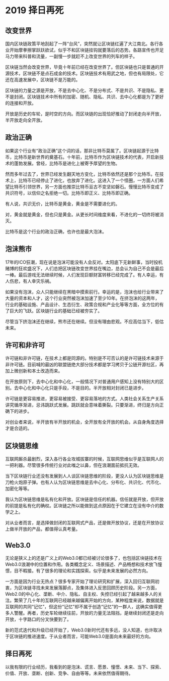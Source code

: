 
 # 2019 择日再死

## 改变世界

国内区块链政策平地刮起了一阵“台风”，突然就让区块链红遍了大江南北。各行各业开始摩拳擦掌跃跃欲试，似乎不和区块链挂钩就要落后的态势。各路宣传也开足马力带来科普和流量，一副慢一步就赶不上改变世界的列车的样子。

区块链当然会改变世界，毕竟十年前已经在改变世界了。但区块链也只是普通的开源技术，区块链不是点石成金的技术。区块链技术有用武之地，但也有局限处，它还在高速发展中，区块链不是万能的。

区块链的力量之源是开放，不是去中心化、不是分布式、不是共识、不是隐私、更不是封闭。区块链技术中所有的加密、随机、隐私、共识、去中心化都是为了更好的连接和开放。

开放是历史的车轮，是时空的方向。而区块链的出现恰好推动了封闭走向半开放，半开放走向全开放。

## 政治正确 

如果这个行业有“政治正确”这个词的话，那非比特币莫属了。区块链起源于比特币，比特币是新世界的奠基石。十年前，比特币作为区块链技术的代表，开启新技术的蓬勃发展。曾经，比特币是进化上被寄予厚望的生物。

然而多年过去了，世界已经发生翻天地方变化，比特币依然还是那个比特币。在技术上，比特币已经停止了进化，也放弃了进化。这进入了一个怪圈，一方面人们希望比特币引领世界，另一方面也推崇比特币亘古不变坚如磐石。慢慢比特币变成了共识符号，以信仰之名拒绝一切。比特币即正义、比特币即正确。

有人说，共识无价，比特币是黄金，黄金是不需要进化的。

对，黄金就是黄金，但也只是黄金。从更长时间维度来看，不进化的一切终将被消灭。

比特币是这个行业的政治正确，也许也是最大泡沫。

## 泡沫熊市 

17年的ICO狂潮，现在说是泡沫可能没有人会反对。太阳底下无新鲜事，当时投机赌博的狂欢盛况下，人们总把区块链改变世界挂在嘴边，总会认为自己不会是最后一棒。最后游戏无法继续时候，人们发现巨额财富转移已经完成了。有人幸运，有人伤悲，有人幸灾乐祸。

如果没有泡沫，众人只能继续在黑暗中摸索前行。幸运的是，泡沫也给行业带来了大量的资本和人才，这个行业突然被泡沫加速了至少10年。在挤泡沫的这两年，行业的基础设施、产品设计、生态衍生、政策合规和产业化等等方面，全方位的有了巨大的飞跃。区块链行业的基础已经被夯实了。

尽管当下挤泡沫还在继续，熊市还在继续。但没有理由悲观。不应高估当下，低估未来。

## 许可和非许可

许可链和非许可链，在技术上都是同源的。特别是不可否认的是许可链技术来源于非许可链。目前喊的最凶的联盟链绝大部分技术都是学习拷贝于公链开源社区，再加上微创新和本土改造而来。

在开放原则下，去中心化和中心化，一般情况下对普通用户感知上没有特别大的区别。去中心化和中心化只是手段，不是目的。半开放相对封闭已是进步。

许可链是更容易推进，更容易被接受、更容易落地的方式。人类社会关系生产关系讲究循序渐进，忌讳跳跃式发展。跳跃就会意味着撕裂。只要渐进，终归是方向正确下的进步。

对创业者来说，半开放有半开放的机会，全开放有全开放的机会。从自身角度选择才是合适的。

## 区块链思维

互联网厮杀最剧烈，深入各行各业攻城拔寨的时候，互联网思维似乎是互联网人的一把利器。尽管很多传统行业对此嗤之以鼻，但在浪潮面前抵抗无效。

当下区块链行业还没有发展到人人谈区块链思维的阶段，更没人认为区块链思维是刀枪火炮原子弹。也有人认为区块链思维是去中心化、分布化、共识化、代币化、加密化等等。

我认为区块链思维是私有化和开放。区块链是信任的机器。信任就是开放，但开放的前提是私有化的确权。区块链之所以能做到这点原因在于它建立在没有中介的数学之上。

对从业者而言，是选择做封闭的互联网式产品，还是做开放协议，还是在开放协议上做半开放的产品，都值得认真考量。

## Web3.0

无论是狭义上的还是广义上的Web3.0都已经被讨论很多了，也包括区块链技术在Web3.0浪潮中的位置和作用。各类概念定义、场景描述、产品畅想和技术放飞憧憬，目不暇接。有了很多的理论和实践探索。似乎是未来发展的必然方向。

一方面是因为行业无热点？很多专家开始了理论研究和扩展，深入回归互联网初衷，为区块链寻找未来发展落脚点，及集体进入反思回顾历史阶段。另一方面，Web2.0的中心化、垄断、中介、隐私、自主权、失控已经引起了越来越多人的关注。繁荣了几十年的互联网已经越来越偏离开始的方向，某种程度来说，数据就是互联网的共同“记忆”，但这份“记忆”却不属于创造“记忆”的一群人，这确实值得更多人警醒。再者，历史车轮继续往前，开放的力量无法阻挡，是继续封闭还是走向开放，十字路口的分叉快要到了。

新的范式迭代和升级已经开始了，Web3.0新时代还有多远，没人知道，也许取决于区块链的推进速度。于从业者而言，可能Web3.0是面向未来最好的方向。

## 择日再死 

以我有限的行业经历，我看到的是泡沫、谎言、愿景、憧憬、未来、当下、探索、价值、开放、垄断、创新、竞争、自由等等。未来依然值得期待。

